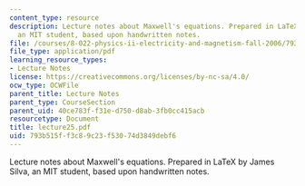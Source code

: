 ```yaml
---
content_type: resource
description: Lecture notes about Maxwell's equations. Prepared in LaTeX by James Silva,
  an MIT student, based upon handwritten notes.
file: /courses/8-022-physics-ii-electricity-and-magnetism-fall-2006/793b515ff3c89c23f53074d3849debf6_lecture25.pdf
file_type: application/pdf
learning_resource_types:
- Lecture Notes
license: https://creativecommons.org/licenses/by-nc-sa/4.0/
ocw_type: OCWFile
parent_title: Lecture Notes
parent_type: CourseSection
parent_uid: 40ce783f-f31e-d750-d8ab-3fb0cc415acb
resourcetype: Document
title: lecture25.pdf
uid: 793b515f-f3c8-9c23-f530-74d3849debf6
---
```

Lecture notes about Maxwell's equations. Prepared in LaTeX by James Silva, an MIT student, based upon handwritten notes.